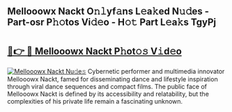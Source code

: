 ## Mellooowx Nackt O𝚗𝚕yf𝚊ns L𝚎a𝚔ed N𝚞𝚍es - Part-osr P𝚑𝚘tos Vi𝚍𝚎o - H𝚘𝚝 Part L𝚎a𝚔s TgyPj

# <h2><a href="http://kf5xhci.oniu.top/?m=Mellooowx+Nackt">🔗👉 🔴 Mellooowx Nackt P𝚑ot𝚘𝚜 V𝚒d𝚎o</a></h2>

[![Mellooowx Nackt Nu𝚍e𝚜](https://i.imgur.com/0qMVB7G.gif)](http://kf5xhci.oniu.top/?m=Mellooowx+Nackt)
Cybernetic performer and multimedia innovator Mellooowx Nackt, famed for disseminating dance and lifestyle inspiration through viral dance sequences and compact films. The public face of Mellooowx Nackt is defined by its accessibility and relatability, but the complexities of his private life remain a fascinating unknown.  
